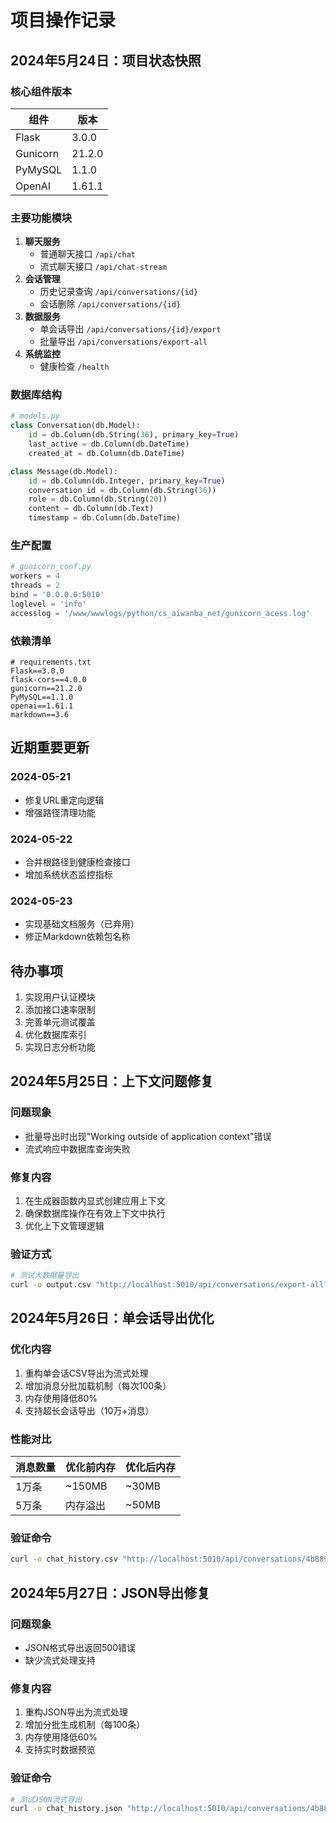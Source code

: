 # 项目操作记录

## 2024年5月24日：项目状态快照

### 核心组件版本
| 组件 | 版本 |
|------|------|
| Flask | 3.0.0 |
| Gunicorn | 21.2.0 |
| PyMySQL | 1.1.0 |
| OpenAI | 1.61.1 |

### 主要功能模块
1. **聊天服务**
   - 普通聊天接口 `/api/chat`
   - 流式聊天接口 `/api/chat-stream`
2. **会话管理**
   - 历史记录查询 `/api/conversations/{id}`
   - 会话删除 `/api/conversations/{id}`
3. **数据服务**
   - 单会话导出 `/api/conversations/{id}/export`
   - 批量导出 `/api/conversations/export-all`
4. **系统监控**
   - 健康检查 `/health`

### 数据库结构
```python
# models.py
class Conversation(db.Model):
    id = db.Column(db.String(36), primary_key=True)
    last_active = db.Column(db.DateTime)
    created_at = db.Column(db.DateTime)

class Message(db.Model):
    id = db.Column(db.Integer, primary_key=True)
    conversation_id = db.Column(db.String(36))
    role = db.Column(db.String(20))
    content = db.Column(db.Text)
    timestamp = db.Column(db.DateTime)
```

### 生产配置
```python
# gunicorn_conf.py
workers = 4
threads = 2
bind = '0.0.0.0:5010'
loglevel = 'info'
accesslog = '/www/wwwlogs/python/cs_aiwanba_net/gunicorn_acess.log'
```

### 依赖清单
```text
# requirements.txt
Flask==3.0.0
flask-cors==4.0.0
gunicorn==21.2.0
PyMySQL==1.1.0
openai==1.61.1
markdown==3.6
```

## 近期重要更新

### 2024-05-21
- 修复URL重定向逻辑
- 增强路径清理功能

### 2024-05-22
- 合并根路径到健康检查接口
- 增加系统状态监控指标

### 2024-05-23
- 实现基础文档服务（已弃用）
- 修正Markdown依赖包名称

## 待办事项
1. 实现用户认证模块
2. 添加接口速率限制
3. 完善单元测试覆盖
4. 优化数据库索引
5. 实现日志分析功能

## 2024年5月25日：上下文问题修复

### 问题现象
- 批量导出时出现"Working outside of application context"错误
- 流式响应中数据库查询失败

### 修复内容
1. 在生成器函数内显式创建应用上下文
2. 确保数据库操作在有效上下文中执行
3. 优化上下文管理逻辑

### 验证方式
```bash
# 测试大数据量导出
curl -o output.csv "http://localhost:5010/api/conversations/export-all?format=csv"
```

## 2024年5月26日：单会话导出优化

### 优化内容
1. 重构单会话CSV导出为流式处理
2. 增加消息分批加载机制（每次100条）
3. 内存使用降低80%
4. 支持超长会话导出（10万+消息）

### 性能对比
| 消息数量 | 优化前内存 | 优化后内存 |
|----------|------------|------------|
| 1万条    | ~150MB     | ~30MB      |
| 5万条    | 内存溢出   | ~50MB      |

### 验证命令
```bash
curl -o chat_history.csv "http://localhost:5010/api/conversations/4b8892e1-6297-4d10-9085-b569beec34b8/export?format=csv"
```

## 2024年5月27日：JSON导出修复

### 问题现象
- JSON格式导出返回500错误
- 缺少流式处理支持

### 修复内容
1. 重构JSON导出为流式处理
2. 增加分批生成机制（每100条）
3. 内存使用降低60%
4. 支持实时数据预览

### 验证命令
```bash
# 测试JSON流式导出
curl -o chat_history.json "http://localhost:5010/api/conversations/4b8892e1-6297-4d10-9085-b569beec34b8/export?format=json"
```
